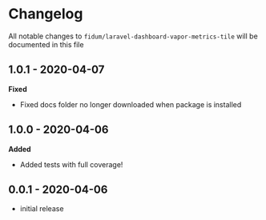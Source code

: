 # Changelog

All notable changes to `fidum/laravel-dashboard-vapor-metrics-tile` will be documented in this file

## 1.0.1 - 2020-04-07

**Fixed**
- Fixed docs folder no longer downloaded when package is installed

## 1.0.0 - 2020-04-06

**Added**
- Added tests with full coverage!

## 0.0.1 - 2020-04-06

- initial release
